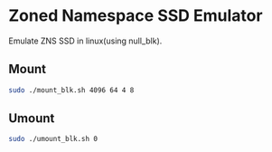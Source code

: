 # Zoned Namespace SSD Emulator

Emulate ZNS SSD in linux(using null_blk).

## Mount

```bash
sudo ./mount_blk.sh 4096 64 4 8
```

## Umount

```bash
sudo ./umount_blk.sh 0
```